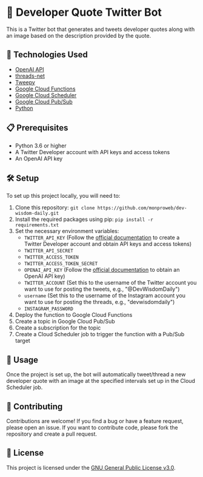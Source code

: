 # 🤖 Developer Quote Twitter Bot

This is a Twitter bot that generates and tweets developer quotes along with an image based on the description provided by the quote.

## 🚀 Technologies Used

- [OpenAI API](https://openai.com/)
- [threads-net](https://github.com/dmytrostriletskyi/threads-net)
- [Tweepy](https://www.tweepy.org/)
- [Google Cloud Functions](https://cloud.google.com/functions)
- [Google Cloud Scheduler](https://cloud.google.com/scheduler)
- [Google Cloud Pub/Sub](https://cloud.google.com/pubsub)
- [Python](https://www.python.org/)

## 📋 Prerequisites

- Python 3.6 or higher
- A Twitter Developer account with API keys and access tokens
- An OpenAI API key

## 🛠️ Setup

To set up this project locally, you will need to:

1. Clone this repository: `git clone https://github.com/monproweb/dev-wisdom-daily.git`
2. Install the required packages using pip: `pip install -r requirements.txt`
3. Set the necessary environment variables:
   - `TWITTER_API_KEY` (Follow the [official documentation](https://developer.twitter.com/en/docs/authentication/oauth-1-0a) to create a Twitter Developer account and obtain API keys and access tokens)
   - `TWITTER_API_SECRET`
   - `TWITTER_ACCESS_TOKEN`
   - `TWITTER_ACCESS_TOKEN_SECRET`
   - `OPENAI_API_KEY` (Follow the [official documentation](https://beta.openai.com/docs/developer-quickstart) to obtain an OpenAI API key)
   - `TWITTER_ACCOUNT` (Set this to the username of the Twitter account you want to use for posting the tweets, e.g., "@DevWisdomDaily")
   - `username` (Set this to the username of the Instagram account you want to use for posting the threads, e.g., "devwisdomdaily")
   - `INSTAGRAM_PASSWORD`
4. Deploy the function to Google Cloud Functions
5. Create a topic in Google Cloud Pub/Sub
6. Create a subscription for the topic
7. Create a Cloud Scheduler job to trigger the function with a Pub/Sub target

## 🎯 Usage

Once the project is set up, the bot will automatically tweet/thread a new developer quote with an image at the specified intervals set up in the Cloud Scheduler job.

## 🤝 Contributing

Contributions are welcome! If you find a bug or have a feature request, please open an issue. If you want to contribute code, please fork the repository and create a pull request.

## 📄 License

This project is licensed under the [GNU General Public License v3.0](https://www.gnu.org/licenses/gpl-3.0.en.html).
